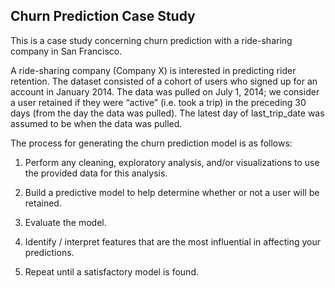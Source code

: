 ## Churn Prediction Case Study
This is a case study concerning churn prediction with a ride-sharing company in San Francisco.

A ride-sharing company (Company X) is interested in predicting rider retention. The dataset consisted of a cohort of users who signed up for an account in January 2014. The data was pulled on July 1, 2014; we consider a user retained if they were “active” (i.e. took a trip) in the preceding 30 days (from the day the data was pulled). The latest day of last_trip_date was assumed to be when the data was pulled.

The process for generating the churn prediction model is as follows:
1. Perform any cleaning, exploratory analysis, and/or visualizations to use the provided data for this analysis.

2. Build a predictive model to help determine whether or not a user will be retained.

3. Evaluate the model.

4. Identify / interpret features that are the most influential in affecting your predictions.

5. Repeat until a satisfactory model is found.
